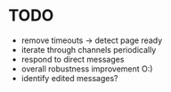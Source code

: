 # TODO

* remove timeouts -> detect page ready
* iterate through channels periodically
* respond to direct messages
* overall robustness improvement O:)
* identify edited messages?
